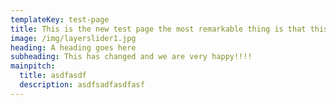 ```yaml
---
templateKey: test-page
title: This is the new test page the most remarkable thing is that this works
image: /img/layerslider1.jpg
heading: A heading goes here
subheading: This has changed and we are very happy!!!!
mainpitch:
  title: asdfasdf
  description: asdfsadfasdfasf
---
```

